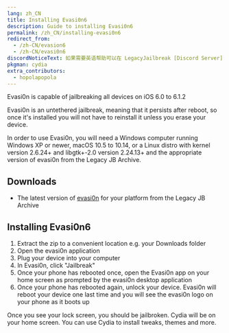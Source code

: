 ```yaml
---
lang: zh_CN
title: Installing Evasi0n6
description: Guide to installing Evasi0n6
permalink: /zh_CN/installing-evasi0n6
redirect_from:
  - /zh-CN/evasion6
  - /zh-CN/evasi0n6
discordNoticeText: 如果需要英语帮助可以在 LegacyJailbreak [Discord Server](http://discord.legacyjailbreak.com/) 上提问。
pkgman: cydia
extra_contributors:
  - hopolapopola
---
```


Evasi0n is capable of jailbreaking all devices on iOS 6.0 to 6.1.2

Evasi0n is an untethered jailbreak, meaning that it persists after reboot, so once it's installed you will not have to reinstall it unless you erase your device.

In order to use Evasi0n, you will need a Windows computer running Windows XP or newer, macOS 10.5 to 10.14, or a Linux distro with kernel version 2.6.24+ and libgtk+-2.0 version 2.24.13+ and the appropriate version of evasi0n from the Legacy JB Archive.
<!-- works for sure on win11, and i think it's a 32bit app so mojave and older (well it launched on my mojave install so...). i couldn't be bothered launching on linux but if someone actually uses the guide and they use linux they're a legend and honestly they can just come ask me on legacyjb if they have issues like holy shit lol -->

## Downloads

- The latest version of [evasi0n](https://mega.nz/folder/k4FAXCIB#Fk7pxs6ikYzL3YBvAGX5ig/folder/I5k1gaoQ) for your platform from the Legacy JB Archive

## Installing Evasi0n6

1. Extract the zip to a convenient location e.g. your Downloads folder
1. Open the evasi0n application
1. Plug your device into your computer
1. In Evasi0n, click "Jailbreak"
1. Once your phone has rebooted once, open the Evasi0n app on your home screen as prompted by the evasi0n desktop application
1. Once your phone has rebooted again, unlock your device. Evasi0n will reboot your device one last time and you will see the evasi0n logo on your phone as it boots up

Once you see your lock screen, you should be jailbroken. Cydia will be on your home screen. You can use Cydia to install <router-link to="/faq/#what-are-tweaks">tweaks</router-link>, themes and more.